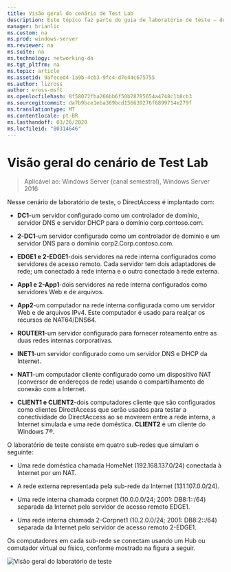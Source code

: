 ```yaml
---
title: Visão geral do cenário de Test Lab
description: Este tópico faz parte do guia de laboratório de teste – demonstre uma implantação multissite do DirectAccess para o Windows Server 2016
manager: brianlic
ms.custom: na
ms.prod: windows-server
ms.reviewer: na
ms.suite: na
ms.technology: networking-da
ms.tgt_pltfrm: na
ms.topic: article
ms.assetid: 9afeced4-1a9b-4cb3-9fc4-d7e44c675755
ms.author: lizross
author: eross-msft
ms.openlocfilehash: 8f58072fba266bb6f50b78785654a4748c1b8cb3
ms.sourcegitcommit: da7b9bce1eba369bcd156639276f6899714e279f
ms.translationtype: MT
ms.contentlocale: pt-BR
ms.lasthandoff: 03/26/2020
ms.locfileid: "80314646"
---
```

# <a name="overview-of-the-test-lab-scenario"></a>Visão geral do cenário de Test Lab

>Aplicável ao: Windows Server (canal semestral), Windows Server 2016

Nesse cenário de laboratório de teste, o DirectAccess é implantado com:  
  
-   **DC1**-um servidor configurado como um controlador de domínio, servidor DNS e servidor DHCP para o domínio corp.contoso.com.  
  
-   **2-DC1**-um servidor configurado como um controlador de domínio e um servidor DNS para o domínio corp2.Corp.contoso.com.  
  
-   **EDGE1 e 2-EDGE1**-dois servidores na rede interna configurados como servidores de acesso remoto. Cada servidor tem dois adaptadores de rede; um conectado à rede interna e o outro conectado à rede externa.  
  
-   **App1 e 2-App1**-dois servidores na rede interna configurados como servidores Web e de arquivos.  
  
-   **App2**-um computador na rede interna configurada como um servidor Web e de arquivos IPv4. Este computador é usado para realçar os recursos de NAT64/DNS64.  
  
-   **ROUTER1**-um servidor configurado para fornecer roteamento entre as duas redes internas corporativas.  
  
-   **INET1**-um servidor configurado como um servidor DNS e DHCP da Internet.  
  
-   **NAT1**-um computador cliente configurado como um dispositivo NAT (conversor de endereços de rede) usando o compartilhamento de conexão com a Internet.  
  
-   **CLIENT1 e CLIENT2**-dois computadores cliente que são configurados como clientes DirectAccess que serão usados para testar a conectividade do DirectAccess ao se moverem entre a rede interna, a Internet simulada e uma rede doméstica. **CLIENT2** é um cliente do Windows 7&reg;.  
  
O laboratório de teste consiste em quatro sub-redes que simulam o seguinte:  
  
-   Uma rede doméstica chamada HomeNet (192.168.137.0/24) conectada à Internet por um NAT.  
  
-   A rede externa representada pela sub-rede da Internet (131.107.0.0/24).  
  
-   Uma rede interna chamada corpnet (10.0.0.0/24; 2001: DB8:1::/64) separada da Internet pelo servidor de acesso remoto EDGE1.  
  
-   Uma rede interna chamada 2-Corpnet1 (10.2.0.0/24; 2001: DB8:2::/64) separada da Internet pelo servidor de acesso remoto 2-EDGE1.  
  
Os computadores em cada sub-rede se conectam usando um Hub ou comutador virtual ou físico, conforme mostrado na figura a seguir.  
  
![Visão geral do laboratório de teste](../../../media/Overview-of-the-Test-Lab-Scenario_4/TLG_DA_Multisite.png)  
  



